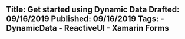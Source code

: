 Title: Get started using Dynamic Data
Drafted: 09/16/2019
Published: 09/16/2019
Tags:
    - DynamicData
    - ReactiveUI
    - Xamarin Forms
---